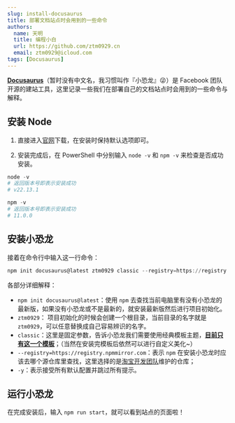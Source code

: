 ```yaml
---
slug: install-docusaurus
title: 部署文档站点时会用到的一些命令
authors:
  name: 天明
  title: 编程小白
  url: https://github.com/ztm0929.cn
  email: ztm0929@icloud.com
tags: [Docusaurus]
---
```


[**Docusaurus**](https://docusaurus.io/zh-CN/)（暂时没有中文名，我习惯叫作『小恐龙』😜）是 Facebook 团队开源的建站工具，这里记录一些我们在部署自己的文档站点时会用到的一些命令与解释。

<!-- truncate -->

## 安装 Node

1. 直接进入[官网](https://nodejs.org/zh-cn/)下载，在安装时保持默认选项即可。

2. 安装完成后，在 PowerShell 中分别输入 `node -v` 和 `npm -v` 来检查是否成功安装。

```powershell
node -v
# 返回版本号即表示安装成功
# v22.13.1

npm -v
# 返回版本号即表示安装成功
# 11.0.0
```

## 安装小恐龙

接着在命令行中输入这一行命令：

```powershell
npm init docusaurus@latest ztm0929 classic --registry=https://registry.npmmirror.com -y
```

各部分详细解释：

- `npm init docusaurus@latest`：使用 `npm` 去查找当前电脑里有没有小恐龙的最新版，如果没有小恐龙或不是最新的，就安装最新版然后进行项目初始化。
- `ztm0929`： 项目初始化的时候会创建一个根目录，当前目录的名字就是 `ztm0929`，可以任意替换成自己容易辨识的名字。
- `classic`：这里是固定参数，告诉小恐龙我们需要使用经典模板主题，[**目前只有这一个模板**](https://docusaurus.io/zh-CN/docs/api/themes)；（当然在安装完模板后依然可以进行自定义美化~）
- `--registry=https://registry.npmmirror.com`：表示 `npm` 在安装小恐龙时应该去哪个源仓库里查找，这里选择的是[淘宝开发团队](https://developer.aliyun.com/mirror/NPM)维护的仓库；
- `-y`：表示接受所有默认配置并跳过所有提示。

## 运行小恐龙

在完成安装后，输入 `npm run start`，就可以看到站点的页面啦！
